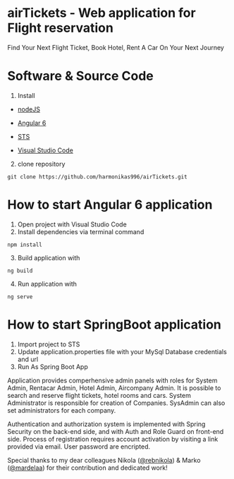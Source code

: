 # airTickets - Web application for Flight reservation
Find Your Next Flight Ticket, Book Hotel, Rent A Car On Your Next Journey

# Software & Source Code

1. Install

* [nodeJS](https://nodejs.org/en/)

* [Angular 6](https://angular.io/)

* [STS](https://spring.io/tools3/sts/all)

* [Visual Studio Code](https://code.visualstudio.com/download)

2. clone repository 
```
git clone https://github.com/harmonikas996/airTickets.git
```


# How to start Angular 6 application
1. Open project with Visual Studio Code
2. Install dependencies via terminal command
```
npm install
```

3. Build application with
```
ng build
```
4. Run application with
```
ng serve
```

# How to start SpringBoot application
1. Import project to STS
2. Update application.properties file with your MySql Database credentials and url
3. Run As Spring Boot App

Application provides comperhensive admin panels with roles for System Admin, Rentacar Admin, Hotel Admin, Aircompany Admin. It is possible to search and reserve flight tickets, hotel rooms and cars. System Administrator is responsible for creation of Companies. SysAdmin can also set administrators for each company.

Authentication and authorization system is implemented with Spring Security on the back-end side, and with Auth and Role Guard on front-end side. Process of registration requires account activation by visiting a link provided via email. User password are encripted.

Special thanks to my dear colleagues Nikola ([@rebnikola](https://github.com/rebnikola)) & Marko ([@mardelaa](https://github.com/mardelaa)) for their contribution and dedicated work!
